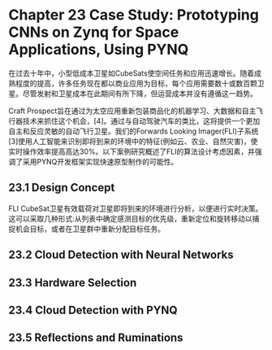 # Chapter 23 Case Study: Prototyping CNNs on Zynq for Space Applications, Using PYNQ

在过去十年中，小型低成本卫星如CubeSats使空间任务和应用迅速增长。随着成熟程度的提高，许多任务现在都以商业应用为目标，每个应用需要数十或数百颗卫星。尽管发射和卫星成本在此期间有所下降，但运营成本并没有遵循这一趋势。

Craft Prospect旨在通过为太空应用重新包装商品化的机器学习、大数据和自主飞行器技术来抓住这个机会，[4]。通过与自动驾驶汽车的类比，这将提供一个更加自主和反应灵敏的自动飞行卫星。我们的Forwards Looking Imager(FLI)子系统[3]使用人工智能来识别即将到来的环境中的特征(例如云、农业、自然灾害)，使实时操作效率提高高达30%。以下案例研究概述了FLI的算法设计考虑因素，并强调了采用PYNQ开发框架实现快速原型制作的可能性。

## 23.1  Design Concept
FLI CubeSat卫星有效载荷对卫星即将到来的环境进行分析，以便进行实时决策。这可以采取几种形式:从列表中确定感测目标的优先级，重新定位和旋转移动以捕捉机会目标，或者在卫星群中重新分配目标任务。


## 23.2  Cloud Detection with Neural Networks

## 23.3  Hardware Selection

## 23.4  Cloud Detection with PYNQ

## 23.5  Reflections and Ruminations

